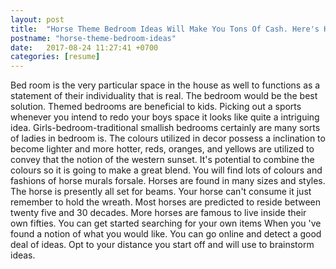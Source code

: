 ```yaml
---
layout: post
title:  "Horse Theme Bedroom Ideas Will Make You Tons Of Cash. Here's How"
postname: "horse-theme-bedroom-ideas"
date:   2017-08-24 11:27:41 +0700
categories: [resume]
---
```

Bed room is the very particular space in the house as well to functions as a statement of their individuality that is real. The bedroom would be the best solution. Themed bedrooms are beneficial to kids. Picking out a sports whenever you intend to redo your boys space it looks like quite a intriguing idea. Girls-bedroom-traditional smallish bedrooms certainly are many sorts of ladies in bedroom is. The colours utilized in decor possess a inclination to become lighter and more hotter, reds, oranges, and yellows are utilized to convey that the notion of the western sunset. It's potential to combine the colours so it is going to make a great blend. You will find lots of colours and fashions of horse murals forsale. Horses are found in many sizes and styles. The horse is presently all set for beams. Your horse can't consume it just remember to hold the wreath. Most horses are predicted to reside between twenty five and 30 decades. More horses are famous to live inside their own fifties. You can get started searching for your own items When you 've found a notion of what you would like. You can go online and detect a good deal of ideas. Opt to your distance you start off and will use to brainstorm ideas.
